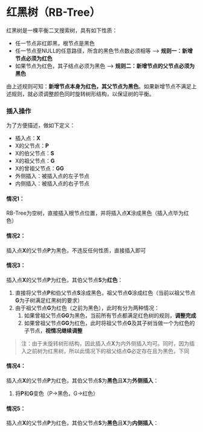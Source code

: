 # 红黑树（RB-Tree）
红黑树是一棵平衡二叉搜索树，具有如下性质：
* 任一节点非红即黑，根节点是黑色
* 任一节点至NULL的任意路径，所含的黑色节点数必须相等 --> **规则一：新增节点必须为红色**
* 如果节点为红色，其子结点必须为黑色 --> **规则二：新增节点的父节点必须为黑色**

由上述规则可知：**新增节点本身为红色，其父节点为黑色**。如果新增节点不满足上述规则，就必须调整颜色同时旋转树形结构，以保证树的平衡。

### 插入操作
为了方便描述，做如下定义：
* 插入点：**X**
* X的父节点：**P**
* X的伯父节点：**S**
* X的祖父节点：**G**
* X的曾祖父节点：**GG**
* 外侧插入：被插入点的左子节点
* 内侧插入：被插入点的右子节点

#### 情况1：
RB-Tree为空树，直接插入根节点位置，并将插入点**X**涂成黑色（插入点毕为红色）

#### 情况2：
插入点**X**的父节点**P**为黑色，不违反任何性质，直接插入即可

#### 情况3：
插入点**X**的父节点**P**为红色，其伯父节点**S**为**红色**：
1. 直接将父节点**P**和伯父节点**S**涂成黑色，祖父节点**G**涂成红色（当前以祖父节点**G**为子树满足红黑树的要求）
2. 由于祖父节点**G**为红色（之前为黑色），此时有分为两种情况：
    1. 如果曾祖父节点**GG**为黑色，当前所有节点都满足红色树的规则，**调整完成**
    2. 如果曾祖父节点**GG**为红色，此时将祖父节点**G**及其子树当做一个为红色的子节点，**视情况继续调整**
> 注：由于未旋转树形结构，因此插入点**X**为内外侧插入均可。同时，因为插入之前树为红黑树，所以此情况下的祖父结点**G**必定存在且为黑色，下同

#### 情况4：
插入点**X**的父节点**P**为红色，其伯父节点**S**为**黑色**且**X**为**外侧插入**：
1. 将**P**和**G**变色（P->黑色，G->红色）

#### 情况5：
插入点**X**的父节点**P**为红色，其伯父节点**S**为**黑色**且**X**为**内侧插入**：
